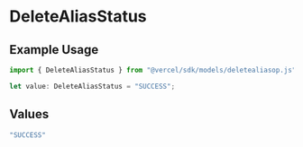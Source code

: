 # DeleteAliasStatus

## Example Usage

```typescript
import { DeleteAliasStatus } from "@vercel/sdk/models/deletealiasop.js";

let value: DeleteAliasStatus = "SUCCESS";
```

## Values

```typescript
"SUCCESS"
```